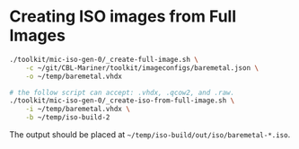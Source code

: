 # Creating ISO images from Full Images

```bash
./toolkit/mic-iso-gen-0/_create-full-image.sh \
    -c ~/git/CBL-Mariner/toolkit/imageconfigs/baremetal.json \
    -o ~/temp/baremetal.vhdx

# the follow script can accept: .vhdx, .qcow2, and .raw.
./toolkit/mic-iso-gen-0/_create-iso-from-full-image.sh \
    -i ~/temp/baremetal.vhdx \
    -b ~/temp/iso-build-2
```

The output should be placed at `~/temp/iso-build/out/iso/baremetal-*.iso`.

